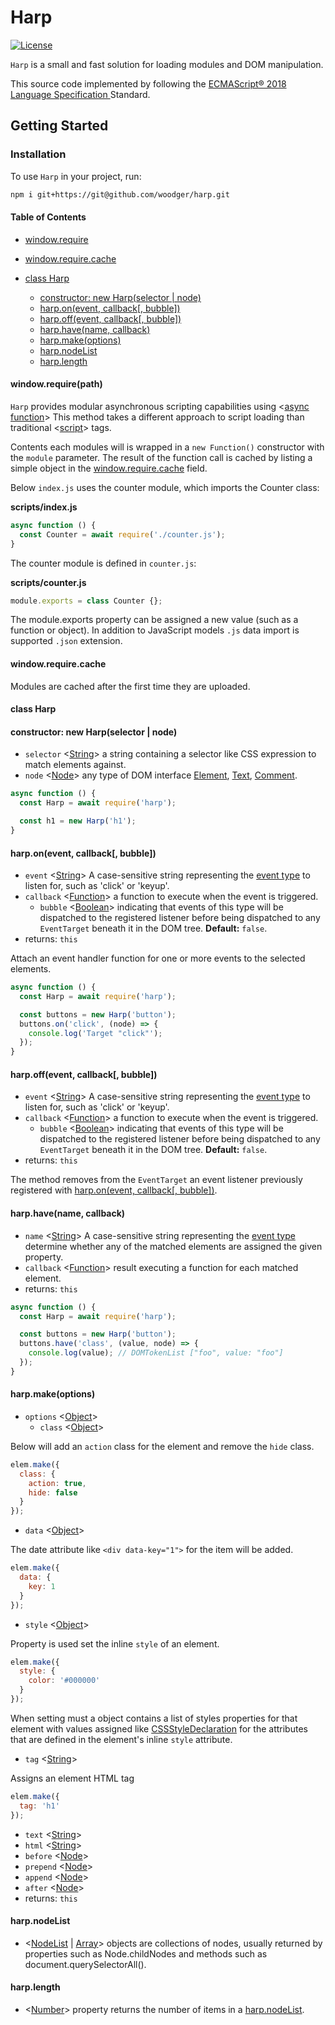 # Harp

[![License](https://img.shields.io/npm/l/express.svg)](https://github.com/woodger/harp/blob/master/LICENSE)

`Harp` is a small and fast solution for loading modules and DOM manipulation.

This source code implemented by following the [ECMAScript® 2018 Language Specification
](https://www.ecma-international.org/ecma-262/9.0/index.html) Standard.

## Getting Started

### Installation

To use `Harp` in your project, run:

```bash
npm i git+https://git@github.com/woodger/harp.git
```

#### Table of Contents

* [window.require](#windowrequirepath)
* [window.require.cache](#windowrequirepathcache)

* [class Harp](#class-harp)
  * [constructor: new Harp(selector | node)](#class-new-harpselector-node)
  * [harp.on(event, callback[, bubble])](#harponevent-callback-bubble)
  * [harp.off(event, callback[, bubble])](#harpoffevent-callback-bubble)
  * [harp.have(name, callback)](#harphavename-callback)
  * [harp.make(options)](#harpmakeoptions)
  * [harp.nodeList](#harpnodelist)
  * [harp.length](#harplength)

#### window.require(path)

`Harp` provides modular asynchronous scripting capabilities using <[async function](https://developer.mozilla.org/en-US/docs/Web/JavaScript/Reference/Statements/async_function)>
This method takes a different approach to script loading than traditional <[script](https://developer.mozilla.org/en-US/docs/Web/HTML/Element/script)> tags.

Contents each modules will is wrapped in a `new Function()` constructor with the `module` parameter. The result of the function call is cached by listing a simple object in the [window.require.cache](#windowrequirepathcache) field.

Below `index.js` uses the counter module, which imports the Counter class:

**scripts/index.js**

```js
async function () {
  const Counter = await require('./counter.js');
}
```

The counter module is defined in `counter.js`:

**scripts/counter.js**

```js
module.exports = class Counter {};
```

The module.exports property can be assigned a new value (such as a function or object).
In addition to JavaScript models `.js` data import is supported `.json` extension.

#### window.require.cache

Modules are cached after the first time they are uploaded.

#### class Harp

#### constructor: new Harp(selector | node)

- `selector` <[String](https://developer.mozilla.org/en-US/docs/Web/JavaScript/Reference/Global_Objects/String)> a string containing a selector like CSS expression to match elements against.
- `node` <[Node](https://developer.mozilla.org/en-US/docs/Web/API/Node)> any type of DOM interface [Element](https://developer.mozilla.org/en-US/docs/Web/API/Element), [Text](https://developer.mozilla.org/en-US/docs/Web/API/Text), [Comment](https://developer.mozilla.org/en-US/docs/Web/API/Comment).

```js
async function () {
  const Harp = await require('harp');

  const h1 = new Harp('h1');
}
```

#### harp.on(event, callback[, bubble])

- `event` <[String](https://developer.mozilla.org/en-US/docs/Web/JavaScript/Reference/Global_Objects/String)> A case-sensitive string representing the [event type](https://developer.mozilla.org/en-US/docs/Web/Events) to listen for, such as 'click' or 'keyup'.
- `callback` <[Function](https://developer.mozilla.org/en-US/docs/Web/JavaScript/Reference/Global_Objects/Function)> a function to execute when the event is triggered.
  - `bubble` <[Boolean](https://developer.mozilla.org/en-US/docs/Web/JavaScript/Reference/Global_Objects/Boolean)> indicating that events of this type will be dispatched to the registered listener before being dispatched to any `EventTarget` beneath it in the DOM tree. **Default:** `false`.
- returns: `this`

Attach an event handler function for one or more events to the selected elements.

```js
async function () {
  const Harp = await require('harp');

  const buttons = new Harp('button');
  buttons.on('click', (node) => {
    console.log('Target "click"');
  });
}
```

#### harp.off(event, callback[, bubble])

- `event` <[String](https://developer.mozilla.org/en-US/docs/Web/JavaScript/Reference/Global_Objects/String)> A case-sensitive string representing the [event type](https://developer.mozilla.org/en-US/docs/Web/Events) to listen for, such as 'click' or 'keyup'.
- `callback` <[Function](https://developer.mozilla.org/en-US/docs/Web/JavaScript/Reference/Global_Objects/Function)> a function to execute when the event is triggered.
  - `bubble` <[Boolean](https://developer.mozilla.org/en-US/docs/Web/JavaScript/Reference/Global_Objects/Boolean)> indicating that events of this type will be dispatched to the registered listener before being dispatched to any `EventTarget` beneath it in the DOM tree. **Default:** `false`.
- returns: `this`

The method removes from the `EventTarget` an event listener previously registered with [harp.on(event, callback[, bubble])](#harponevent-callback-bubble).

#### harp.have(name, callback)

- `name` <[String](https://developer.mozilla.org/en-US/docs/Web/JavaScript/Reference/Global_Objects/String)> A case-sensitive string representing the [event type](https://developer.mozilla.org/en-US/docs/Web/Events) determine whether any of the matched elements are assigned the given property.
- `callback` <[Function](https://developer.mozilla.org/en-US/docs/Web/JavaScript/Reference/Global_Objects/Function)> result executing a function for each matched element.
- returns: `this`

```js
async function () {
  const Harp = await require('harp');

  const buttons = new Harp('button');
  buttons.have('class', (value, node) => {
    console.log(value); // DOMTokenList ["foo", value: "foo"]
  });
}
```

#### harp.make(options)

- `options` <[Object](https://developer.mozilla.org/en-US/docs/Web/JavaScript/Reference/Global_Objects/Object)>
  - `class` <[Object](https://developer.mozilla.org/en-US/docs/Web/JavaScript/Reference/Global_Objects/Object)>

Below will add an `action` class for the element and remove the `hide` class.

```js
elem.make({
  class: {
    action: true,
    hide: false
  }
});
```

  - `data` <[Object](https://developer.mozilla.org/en-US/docs/Web/JavaScript/Reference/Global_Objects/Object)>

The date attribute like `<div data-key="1">` for the item will be added.

```js
elem.make({
  data: {
    key: 1
  }
});
```

  - `style` <[Object](https://developer.mozilla.org/en-US/docs/Web/JavaScript/Reference/Global_Objects/Object)>

Property is used set the inline `style` of an element.

```js
elem.make({
  style: {
    color: '#000000'
  }
});
```

When setting must a object contains a list of styles properties for that element with values assigned like [CSSStyleDeclaration](https://developer.mozilla.org/en-US/docs/Web/API/CSSStyleDeclaration) for the attributes that are defined in the element's inline `style` attribute.

  - `tag` <[String](https://developer.mozilla.org/en-US/docs/Web/JavaScript/Reference/Global_Objects/String)>

Assigns an element HTML tag

```js
elem.make({
  tag: 'h1'
});
```

  - `text` <[String](https://developer.mozilla.org/en-US/docs/Web/JavaScript/Reference/Global_Objects/String)>
  - `html` <[String](https://developer.mozilla.org/en-US/docs/Web/JavaScript/Reference/Global_Objects/String)>
  - `before` <[Node](https://developer.mozilla.org/en-US/docs/Web/API/Node)>
  - `prepend` <[Node](https://developer.mozilla.org/en-US/docs/Web/API/Node)>
  - `append` <[Node](https://developer.mozilla.org/en-US/docs/Web/API/Node)>
  - `after` <[Node](https://developer.mozilla.org/en-US/docs/Web/API/Node)>
- returns: `this`

#### harp.nodeList

- <[NodeList](https://developer.mozilla.org/en-US/docs/Web/API/NodeList) | [Array](https://developer.mozilla.org/en-US/docs/Web/JavaScript/Reference/Global_Objects/Array)> objects are collections of nodes, usually returned by properties such as Node.childNodes and methods such as document.querySelectorAll().

#### harp.length

- <[Number](https://developer.mozilla.org/en-US/docs/Web/JavaScript/Reference/Global_Objects/Number)> property returns the number of items in a [harp.nodeList](#harpnodelist).
